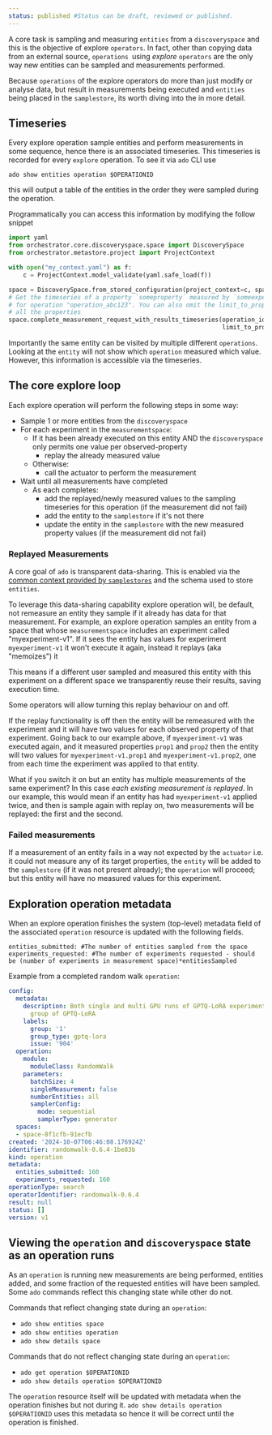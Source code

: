 ```yaml
---
status: published #Status can be draft, reviewed or published.
---
```


A core task is sampling and measuring `entities` from a `discoveryspace` and this is the objective of explore `operators`.
In fact, other than copying data from an external source, `operations `using *explore* `operators` are the only way new entities can be sampled
and measurements performed.

Because `operations` of the explore operators do more than just modify or analyse data, but result in measurements being executed and `entities`
being placed in the `samplestore`, its worth diving into the in more detail.

## Timeseries

Every explore operation sample entities and perform measurements in some sequence, hence there is an associated timeseries. 
This timeseries is recorded for every `explore` operation. To see it via `ado` CLI use

```commandline
ado show entities operation $OPERATIONID
```

this will output a table of the entities in the order they were sampled during the operation. 

Programmatically you can access this information by modifying the follow snippet

```python
import yaml
from orchestrator.core.discoveryspace.space import DiscoverySpace
from orchestrator.metastore.project import ProjectContext

with open("my_context.yaml") as f:
    c = ProjectContext.model_validate(yaml.safe_load(f))

space = DiscoverySpace.from_stored_configuration(project_context=c, space_identifier='space_abc123')
# Get the timeseries of a property `someproperty` measured by `someexperiment from the space
# for operation "operation_abc123". You can also omit the limit_to_properties parameter to retrieve
# all the properties
space.complete_measurement_request_with_results_timeseries(operation_id="operation_abc123",
                                                           limit_to_properties=["someexperiment.someproperty"])
```

Importantly the same entity can be visited by multiple different `operations`. 
Looking at the `entity` will not show which `operation` measured which value. 
However, this information is accessible via the timeseries.


## The core explore loop

Each explore operation will perform the following steps in some way:

- Sample 1 or more entities from the `discoveryspace`
- For each experiment in the `measurementspace`:
    - If it has been already executed on this entity AND the `discoveryspace` only permits one value per observed-property
        - replay the already measured value
    - Otherwise:
        - call the actuator to perform the measurement
- Wait until all measurements have completed
    - As each completes:
        - add the replayed/newly measured values to the sampling timeseries for this operation (if the measurement did not fail)
        - add the entity to the `samplestore` if it's not there
        - update the entity in the `samplestore` with the new measured property values (if the measurement did not fail)

### Replayed Measurements

A core goal of `ado` is transparent data-sharing. This is enabled via the [common context provided by `samplestores`](../resources/sample-stores.md) and the schema used to store `entities`.

To leverage this data-sharing capability explore operation will, be default, not remeasure an entity they sample if it already has data for that measurement. 
For example, an explore operation samples an entity from a space that whose `measurementspace` includes an experiment called "myexperiment-v1".
If it sees the entity has values for experiment `myexperiment-v1` it won't execute it again, instead it replays (aka "memoizes") it 

This means if a different user sampled and measured this entity with this experiment on a different space we transparently reuse their results, saving execution time.

Some operators will allow turning this replay behaviour on and off.

If the replay functionality is off then the entity will be remeasured with the experiment and it will have two values for each observed property of that experiment.
Going back to our example above, if `myexperiment-v1` was executed again, and it measured properties `prop1` and `prop2` then the entity will two values for `myexperiment-v1.prop1` and `myexperiment-v1.prop2`,
one from each time the experiment was applied to that entity.

What if you switch it on but an entity has multiple measurements of the same experiment? 
In this case *each existing measurement is replayed*. 
In our example, this would mean if an entity has had `myexperiment-v1` applied twice, and then is sample again with replay on, two measurements
will be replayed: the first and the second. 


### Failed measurements

If a measurement of an entity fails in a way not expected by the `actuator` i.e. it could not measure any of its target properties,
the `entity` will be added to the `samplestore` (if it was not present already); the `operation` will proceed; but this entity will have no measured values for this experiment. 

## Exploration operation metadata

When an explore operation finishes the system (top-level) metadata field of the associated `operation` resource is updated
with the following fields.

```
entities_submitted: #The number of entities sampled from the space
experiments_requested: #The number of experiments requested - should be (number of experiments in measurement space)*entitiesSampled
```

Example from a completed random walk `operation`:

```yaml
config:
  metadata:
    description: Both single and multi GPU runs of GPTQ-LoRA experiments for first
      group of GPTQ-LoRA
    labels:
      group: '1'
      group_type: gptq-lora
      issue: '904'
  operation:
    module:
      moduleClass: RandomWalk
    parameters:
      batchSize: 4
      singleMeasurement: false
      numberEntities: all
      samplerConfig:
        mode: sequential
        samplerType: generator
  spaces:
  - space-8f1cfb-91ecfb
created: '2024-10-07T06:46:08.176924Z'
identifier: randomwalk-0.6.4-1be83b
kind: operation
metadata:
  entities_submitted: 160
  experiments_requested: 160
operationType: search
operatorIdentifier: randomwalk-0.6.4
result: null
status: []
version: v1
```

## Viewing the `operation` and `discoveryspace` state as an operation runs

As an `operation` is running new measurements are being performed, entities added, and some fraction of the requested entities will have been sampled.
Some `ado` commands reflect this changing state while other do not.

Commands that reflect changing state during an `operation`:

- `ado show entities space`
- `ado show entities operation`
- `ado show details space`

Commands that do not reflect changing state during an `operation`:

- `ado get operation $OPERATIONID`
- `ado show details operation $OPERATIONID`

The `operation` resource itself will be updated with metadata when the operation finishes but not during it.
`ado show details operation $OPERATIONID` uses this metadata so hence it will be correct until the operation is finished.